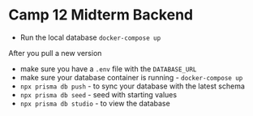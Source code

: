 # Camp 12 Midterm Backend

- Run the local database `docker-compose up`

After you pull a new version

- make sure you have a `.env` file with the `DATABASE_URL`
- make sure your database container is running - `docker-compose up`
- `npx prisma db push` - to sync your database with the latest schema
- `npx prisma db seed` - seed with starting values
- `npx prisma db studio` - to view the database
